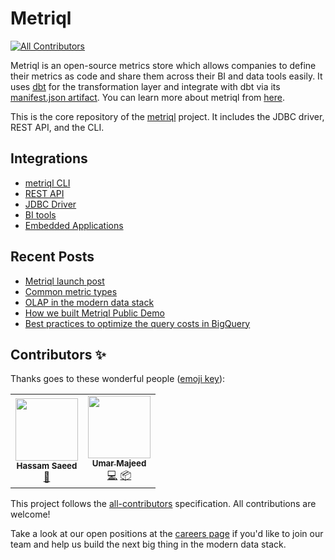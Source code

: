 # Metriql
<!-- ALL-CONTRIBUTORS-BADGE:START - Do not remove or modify this section -->
[![All Contributors](https://img.shields.io/badge/all_contributors-2-orange.svg?style=flat-square)](#contributors-)
<!-- ALL-CONTRIBUTORS-BADGE:END -->

Metriql is an open-source metrics store which allows companies to define their metrics as code and share them across their BI and data tools easily.
It uses [dbt](https://getdbt.com) for the transformation layer and integrate with dbt via its [manifest.json artifact](https://docs.getdbt.com/reference/artifacts/manifest-json). 
You can learn more about metriql from [here](https://metriql.com/introduction/intro).

This is the core repository of the [metriql](http://metriql.com) project. It includes the JDBC driver, REST API, and the CLI.

## Integrations

* [metriql CLI](https://metriql.com/metriql-cli/cli-overview)
* [REST API](https://metriql.com/integrations/rest-api)
* [JDBC Driver](https://metriql.com/integrations/jdbc-driver)
* [BI tools](https://metriql.com/integrations/bi-tools/index)
* [Embedded Applications](https://metriql.com/integrations/embedded)

## Recent Posts

* [Metriql launch post](https://metriql.com/blog/introducing-metriql-open-source-metrics-store)
* [Common metric types](https://metriql.com/blog/common-metric-types)
* [OLAP in the modern data stack](https://metriql.com/blog/2021/09/07/olap-in-modern-data-stack)
* [How we built Metriql Public Demo](https://metriql.com/blog/2021/09/29/how-we-built-our-public-demo)
* [Best practices to optimize the query costs in BigQuery](https://metriql.com/blog/2021/09/30/best-practices-to-optimize-the-query-costs-in-bigquery/)


## Contributors ✨

Thanks goes to these wonderful people ([emoji key](https://allcontributors.org/docs/en/emoji-key)):

<!-- ALL-CONTRIBUTORS-LIST:START - Do not remove or modify this section -->
<!-- prettier-ignore-start -->
<!-- markdownlint-disable -->
<table>
  <tr>
    <td align="center"><img src="https://avatars.githubusercontent.com/u/32792779?v=4?s=100" width="100px;" alt=""/><br /><sub><b>Hassam Saeed</b></sub><br /><a href="#data-HassamSaeed" title="Data">🔣</a></td>
    <td align="center"><a href="http://www.linkedin.com/in/umarmajeedrana"><img src="https://avatars.githubusercontent.com/u/19478456?v=4?s=100" width="100px;" alt=""/><br /><sub><b>Umar Majeed</b></sub></a><br /><a href="https://github.com/metriql/metriql/commits?author=UmarMajeed-Rana" title="Code">💻</a> <a href="#platform-UmarMajeed-Rana" title="Packaging/porting to new platform">📦</a></td>
  </tr>
</table>

<!-- markdownlint-restore -->
<!-- prettier-ignore-end -->

<!-- ALL-CONTRIBUTORS-LIST:END -->

This project follows the [all-contributors](https://github.com/all-contributors/all-contributors) specification. All contributions are welcome!

Take a look at our open positions at the [careers page](https://metriql.com/careers) if you'd like to join our team and help us build the next big thing in the modern data stack.
